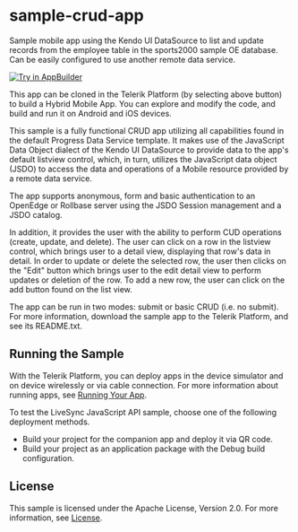 # sample-crud-app
Sample mobile app using the Kendo UI DataSource to list and update records from the employee table in the sports2000 sample OE database. Can be easily configured to use another remote data service.


<a href="https://platform.telerik.com/#appbuilder/clone/https%3A%2F%2Fgithub.com%2FCloudDataObject%2Fsample-crud-app" target="_blank"><img src="http://docs.telerik.com/platform/appbuilder/sample-apps/images/try-in-appbuilder.png" alt="Try in AppBuilder" title="Try in AppBuilder" /></a>


This app can be cloned in the Telerik Platform (by selecting above button) to build a Hybrid Mobile App. You can explore and modify the code, and build and run it on Android and iOS devices.

This sample is a fully functional CRUD app utilizing all capabilities found in the default Progress Data Service template. 
It makes use of the JavaScript Data Object dialect of the Kendo UI DataSource to provide data to the app's default listview control, which, in turn, utilizes the JavaScript data object (JSDO) to access the data and operations of a Mobile resource provided by a remote data service.

The app supports anonymous, form and basic authentication to an OpenEdge or Rollbase server using the JSDO Session management and a JSDO catalog.

In addition, it provides the user with the ability to perform CUD operations (create, update, and delete). The user can click on a row in the listview control, which brings user to a detail view, displaying that row's data in detail.  In order to update or delete the selected row, the user then clicks on the "Edit" button which brings user to the edit detail view to perform updates or deletion of the row. To add a new row, the user can click on the add button found on the list view.

The app can be run in two modes: submit or basic CRUD (i.e. no submit). For more information, download the sample app to the Telerik Platform, and see its README.txt.

## Running the Sample

With the Telerik Platform, you can deploy apps in the device simulator and on device wirelessly or via cable connection. For more information about running apps, see [Running Your App][Running Your App].

To test the LiveSync JavaScript API sample, choose one of the following deployment methods.

* Build your project for the companion app and deploy it via QR code.
* Build your project as an application package with the Debug build configuration.

## License

This sample is licensed under the Apache License, Version 2.0. For more information, see [License][License].

[License]: https://github.com/CloudDataObject/sample-crud-app/blob/master/LICENSE
[Running Your App]: http://docs.telerik.com/platform/appbuilder/testing-your-app/run-your-app

